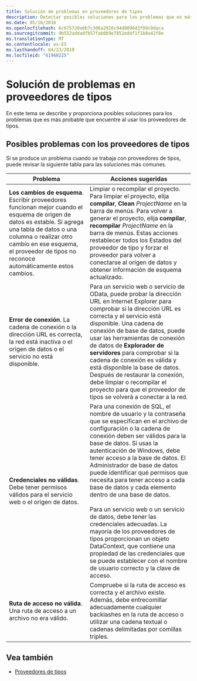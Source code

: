 ```yaml
---
title: Solución de problemas en proveedores de tipos
description: Detectar posibles soluciones para los problemas que es más probable que encuentre al usar los tipos de proveedores en F#.
ms.date: 05/16/2016
ms.openlocfilehash: 6c675720e0b7c306a2916c94d8096d2f09c0daca
ms.sourcegitcommit: 9b552addadfb57fab0b9e7852ed4f1f1b8a42f8e
ms.translationtype: MT
ms.contentlocale: es-ES
ms.lasthandoff: 04/23/2019
ms.locfileid: "61968225"
---
```

# <a name="troubleshooting-type-providers"></a>Solución de problemas en proveedores de tipos

En este tema se describe y proporciona posibles soluciones para los problemas que es más probable que encuentre al usar los proveedores de tipos.

## <a name="possible-problems-with-type-providers"></a>Posibles problemas con los proveedores de tipos

Si se produce un problema cuando se trabaja con proveedores de tipos, puede revisar la siguiente tabla para las soluciones más comunes.

|Problema|Acciones sugeridas|
|-------|-----------------|
|**Los cambios de esquema**. Escribir proveedores funcionan mejor cuando el esquema de origen de datos es estable. Si agrega una tabla de datos o una columna o realizar otro cambio en ese esquema, el proveedor de tipos no reconoce automáticamente estos cambios.|Limpiar o recompilar el proyecto. Para limpiar el proyecto, elija **compilar**, **Clean** *ProjectName* en la barra de menús. Para volver a generar el proyecto, elija **compilar**, **recompilar** *ProjectName* en la barra de menús. Estas acciones restablecer todos los Estados del proveedor de tipo y forzar el proveedor para volver a conectarse al origen de datos y obtener información de esquema actualizado.|
|**Error de conexión**. La cadena de conexión o la dirección URL es correcta, la red está inactiva o el origen de datos o el servicio no está disponible.|Para un servicio web o servicio de OData, puede probar la dirección URL en Internet Explorer para comprobar si la dirección URL es correcta y el servicio está disponible. Una cadena de conexión de base de datos, puede usar las herramientas de conexión de datos de **Explorador de servidores** para comprobar si la cadena de conexión es válida y está disponible la base de datos. Después de restaurar la conexión, debe limpiar o recompilar el proyecto para que el proveedor de tipos se volverá a conectar a la red.|
|**Credenciales no válidas**. Debe tener permisos válidos para el servicio web o el origen de datos.|Para una conexión de SQL, el nombre de usuario y la contraseña que se especifican en el archivo de configuración o la cadena de conexión deben ser válidos para la base de datos. Si usas la autenticación de Windows, debe tener acceso a la base de datos. El Administrador de base de datos puede identificar qué permisos que necesita para tener acceso a cada base de datos y cada elemento dentro de una base de datos.<br /><br />Para un servicio web o un servicio de datos, debe tener las credenciales adecuadas. La mayoría de los proveedores de tipos proporcionan un objeto DataContext, que contiene una propiedad de las credenciales que se puede establecer con el nombre de usuario correcto y la clave de acceso.|
|**Ruta de acceso no válida**. Una ruta de acceso a un archivo no era válido.|Compruebe si la ruta de acceso es correcta y el archivo existe. Además, debe entrecomillar adecuadamente cualquier backlashes en la ruta de acceso o utilizar una cadena textual o cadenas delimitadas por comillas triples.|

## <a name="see-also"></a>Vea también

- [Proveedores de tipos](index.md)